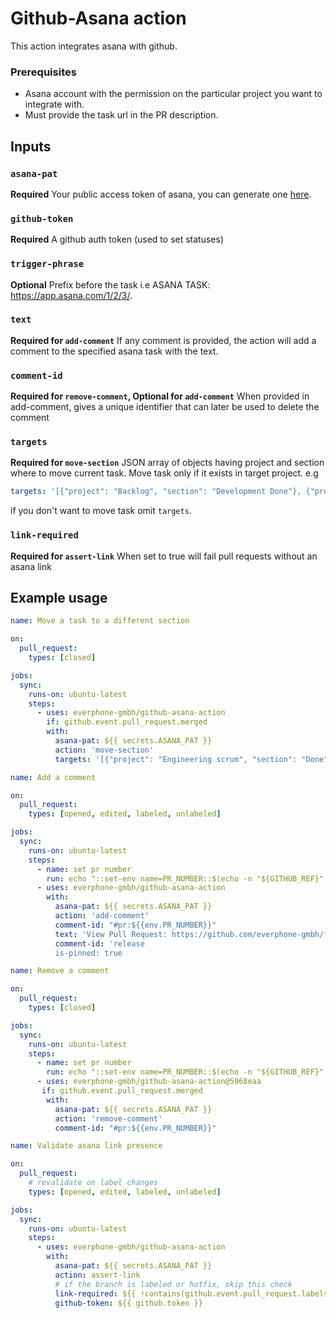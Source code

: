 
# Github-Asana action

This action integrates asana with github.

### Prerequisites

- Asana account with the permission on the particular project you want to integrate with.
- Must provide the task url in the PR description.

## Inputs

### `asana-pat`

**Required** Your public access token of asana, you can generate one [here](https://app.asana.com/0/developer-console).

### `github-token`

**Required** A github auth token (used to set statuses)

### `trigger-phrase`

**Optional** Prefix before the task i.e ASANA TASK: https://app.asana.com/1/2/3/.

### `text`

**Required for `add-comment`** If any comment is provided, the action will add a comment to the specified asana task with the text.

### `comment-id`

**Required for `remove-comment`, Optional for `add-comment`** When provided in add-comment, gives a unique identifier that can later be used to delete the comment

### `targets`

**Required for `move-section`** JSON array of objects having project and section where to move current task. Move task only if it exists in target project. e.g 
```yaml
targets: '[{"project": "Backlog", "section": "Development Done"}, {"project": "Current Sprint", "section": "In Review"}]'
```
if you don't want to move task omit `targets`.

### `link-required`

**Required for `assert-link`** When set to true will fail pull requests without an asana link

## Example usage

```yaml
name: Move a task to a different section

on:
  pull_request:
    types: [closed]

jobs:
  sync:
    runs-on: ubuntu-latest
    steps:
      - uses: everphone-gmbh/github-asana-action
        if: github.event.pull_request.merged
        with:
          asana-pat: ${{ secrets.ASANA_PAT }}
          action: 'move-section'
          targets: '[{"project": "Engineering scrum", "section": "Done"}]'
```

```yaml
name: Add a comment

on:
  pull_request:
    types: [opened, edited, labeled, unlabeled]

jobs:
  sync:
    runs-on: ubuntu-latest
    steps:
      - name: set pr number
        run: echo "::set-env name=PR_NUMBER::$(echo -n "${GITHUB_REF}" | awk 'BEGIN { FS = "/" } ; { print $3 }')"
      - uses: everphone-gmbh/github-asana-action
        with:
          asana-pat: ${{ secrets.ASANA_PAT }}
          action: 'add-comment'
          comment-id: "#pr:${{env.PR_NUMBER}}"
          text: 'View Pull Request: https://github.com/everphone-gmbh/frontend-symfony/pull/${{env.PR_NUMBER}}'
          comment-id: 'release
          is-pinned: true
```

```yaml
name: Remove a comment

on:
  pull_request:
    types: [closed]

jobs:
  sync:
    runs-on: ubuntu-latest
    steps:
      - name: set pr number
        run: echo "::set-env name=PR_NUMBER::$(echo -n "${GITHUB_REF}" | awk 'BEGIN { FS = "/" } ; { print $3 }')"
      - uses: everphone-gmbh/github-asana-action@5968eaa
       if: github.event.pull_request.merged
        with:
          asana-pat: ${{ secrets.ASANA_PAT }}
          action: 'remove-comment'
          comment-id: "#pr:${{env.PR_NUMBER}}"
```

```yaml
name: Validate asana link presence

on:
  pull_request:
    # revalidate on label changes
    types: [opened, edited, labeled, unlabeled]

jobs:
  sync:
    runs-on: ubuntu-latest
    steps:
      - uses: everphone-gmbh/github-asana-action
        with:
          asana-pat: ${{ secrets.ASANA_PAT }}
          action: assert-link
          # if the branch is labeled or hotfix, skip this check
          link-required: ${{ !contains(github.event.pull_request.labels.*.name, 'hotfix') }}
          github-token: ${{ github.token }}
```